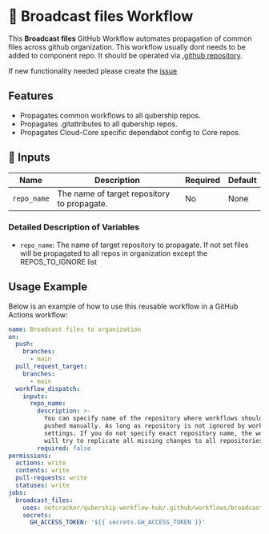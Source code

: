 # 🚀 Broadcast files Workflow

This **Broadcast files** GitHub Workflow automates propagation of common files across github organization.
This workflow usually dont needs to be added to component repo. It should be operated via [.github repository](https://github.com/Netcracker/.github).

If new functionality needed please create the [issue](https://github.com/Netcracker/qubership-workflow-hub/issues)

## Features

- Propagates common workflows to all qubership repos.
- Propagates .gitattributes to all qubership repos.
- Propagates Cloud-Core specific dependabot config to Core repos.

## 📌 Inputs

| Name              | Description                                                                 | Required | Default |
| ----------------- | --------------------------------------------------------------------------- | -------- | ------- |
| `repo_name`       | The name of target repository to propagate.                                 | No       | None    |


### Detailed Description of Variables

- `repo_name`: The name of target repository to propagate. If not set files will be propagated to all repos in organization except the REPOS_TO_IGNORE list


## Usage Example

Below is an example of how to use this reusable workflow in a GitHub Actions workflow:

```yaml
name: Broadcast files to organization
on:
  push:
    branches:
      - main
  pull_request_target:
    branches:
      - main
  workflow_dispatch:
    inputs:
      repo_name:
        description: >-
          You can specify name of the repository where workflows should be
          pushed manually. As long as repository is not ignored by workflow
          settings. If you do not specify exact repository name, the workflow
          will try to replicate all missing changes to all repositories.
        required: false
permissions:
  actions: write
  contents: write
  pull-requests: write
  statuses: write
jobs:
  broadcast_files:
    uses: netcracker/qubership-workflow-hub/.github/workflows/broadcast-files.yml@v1.0.7
    secrets:
      GH_ACCESS_TOKEN: '${{ secrets.GH_ACCESS_TOKEN }}'
```